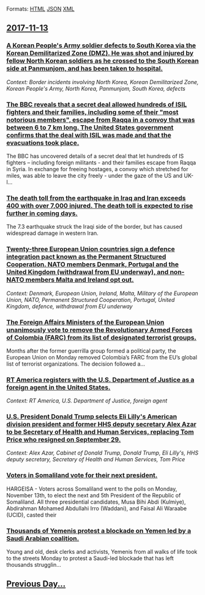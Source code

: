 
Formats: [HTML](2017/11/13/index.html)  [JSON](2017/11/13/index.json)  [XML](2017/11/13/index.xml)  

## [2017-11-13](/news/2017/11/13/index.md)

### [A Korean People's Army soldier defects to South Korea via the Korean Demilitarized Zone (DMZ). He was shot and injured by fellow North Korean soldiers as he crossed to the South Korean side at Panmunjom, and has been taken to hospital. ](/news/2017/11/13/a-korean-people-s-army-soldier-defects-to-south-korea-via-the-korean-demilitarized-zone-dmz-he-was-shot-and-injured-by-fellow-north-korea.md)
_Context: Border incidents involving North Korea, Korean Demilitarized Zone, Korean People's Army, North Korea, Panmunjom, South Korea, defects_

### [The BBC reveals that a secret deal allowed hundreds of ISIL fighters and their families, including some of their "most notorious members", escape from Raqqa in a convoy that was between 6 to 7 km long. The United States government confirms that the deal with ISIL was made and that the evacuations took place. ](/news/2017/11/13/the-bbc-reveals-that-a-secret-deal-allowed-hundreds-of-isil-fighters-and-their-families-including-some-of-their-most-notorious-members-e.md)
The BBC has uncovered details of a secret deal that let hundreds of IS fighters – including foreign militants - and their families escape from Raqqa in Syria. In exchange for freeing hostages, a convoy which stretched for miles, was able to leave the city freely - under the gaze of the US and UK-l...

### [The death toll from the earthquake in Iraq and Iran exceeds 400 with over 7,000 injured. The death toll is expected to rise further in coming days. ](/news/2017/11/13/the-death-toll-from-the-earthquake-in-iraq-and-iran-exceeds-400-with-over-7-000-injured-the-death-toll-is-expected-to-rise-further-in-comin.md)
The 7.3 earthquake struck the Iraqi side of the border, but has caused widespread damage in western Iran.

### [Twenty-three European Union countries sign a defence integration pact known as the Permanent Structured Cooperation. NATO members Denmark, Portugal and the United Kingdom (withdrawal from EU underway), and non-NATO members Malta and Ireland opt out. ](/news/2017/11/13/twenty-three-european-union-countries-sign-a-defence-integration-pact-known-as-the-permanent-structured-cooperation-nato-members-denmark-p.md)
_Context: Denmark, European Union, Ireland, Malta, Military of the European Union, NATO, Permanent Structured Cooperation, Portugal, United Kingdom, defence, withdrawal from EU underway_

### [The Foreign Affairs Ministers of the European Union unanimously vote to remove the Revolutionary Armed Forces of Colombia (FARC) from its list of designated terrorist groups. ](/news/2017/11/13/the-foreign-affairs-ministers-of-the-european-union-unanimously-vote-to-remove-the-revolutionary-armed-forces-of-colombia-farc-from-its-li.md)
Months after the former guerrilla group formed a political party, the European Union on Monday removed Colombia&#8217;s FARC from the EU&#8217;s global list of terrorist organizations. The decision followed a&hellip;

### [RT America registers with the U.S. Department of Justice as a foreign agent in the United States. ](/news/2017/11/13/rt-america-registers-with-the-u-s-department-of-justice-as-a-foreign-agent-in-the-united-states.md)
_Context: RT America, U.S. Department of Justice, foreign agent_

### [U.S. President Donald Trump selects Eli Lilly's American division president and former HHS deputy secretary Alex Azar to be Secretary of Health and Human Services, replacing Tom Price who resigned on September 29. ](/news/2017/11/13/u-s-president-donald-trump-selects-eli-lilly-s-american-division-president-and-former-hhs-deputy-secretary-alex-azar-to-be-secretary-of-hea.md)
_Context: Alex Azar, Cabinet of Donald Trump, Donald Trump, Eli Lilly's, HHS deputy secretary, Secretary of Health and Human Services, Tom Price_

### [Voters in Somaliland vote for their next president. ](/news/2017/11/13/voters-in-somaliland-vote-for-their-next-president.md)
HARGEISA - Voters across Somaliland went to the polls on Monday, November 13th, to elect the next and 5th President of the Republic of Somaliland. All three presidential candidates, Musa Bihi Abdi (Kulmiye), Abdirahman Mohamed Abdullahi Irro (Waddani), and Faisal Ali Waraabe (UCID), casted their

### [Thousands of Yemenis protest a blockade on Yemen led by a Saudi Arabian coalition. ](/news/2017/11/13/thousands-of-yemenis-protest-a-blockade-on-yemen-led-by-a-saudi-arabian-coalition.md)
Young&#x20;and&#x20;old,&#x20;desk&#x20;clerks&#x20;and&#x20;activists,&#x20;Yemenis&#x20;from&#x20;all&#x20;walks&#x20;of&#x20;life&#x20;took&#x20;to&#x20;the&#x20;streets&#x20;Monday&#x20;to&#x20;protest&#x20;a&#x20;Saudi-led&#x20;blockade&#x20;that&#x20;has&#x20;left&#x20;thousands&#x20;strugglin...

## [Previous Day...](/news/2017/11/12/index.md)

